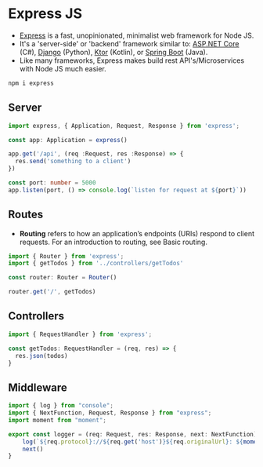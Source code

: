 # Express JS
 - [Express](https://expressjs.com/) is a fast, unopinionated, minimalist web framework for Node JS.
 - It's a 'server-side' or 'backend' framework similar to: [ASP.NET Core](https://dotnet.microsoft.com/en-us/apps/aspnet) (C#), [Django](https://www.djangoproject.com/) (Python), [Ktor](https://ktor.io/) (Kotlin), or [Spring Boot](https://spring.io/projects/spring-boot) (Java).
 - Like many frameworks, Express makes build rest API's/Microservices with Node JS much easier.
```bash
npm i express
```

## Server
```ts
import express, { Application, Request, Response } from 'express';

const app: Application = express()

app.get('/api', (req :Request, res :Response) => {
  res.send('something to a client')
})

const port: number = 5000
app.listen(port, () => console.log(`listen for request at ${port}`))
```

## Routes
 - **Routing** refers to how an application’s endpoints (URIs) respond to client requests. For an introduction to routing, see Basic routing.
```ts
import { Router } from 'express';
import { getTodos } from '../controllers/getTodos'

const router: Router = Router()

router.get('/', getTodos)
```

## Controllers
```ts
import { RequestHandler } from 'express';

const getTodos: RequestHandler = (req, res) => {
  res.json(todos)
}
```

## Middleware
```ts
import { log } from "console";
import { NextFunction, Request, Response } from "express";
import moment from "moment";

export const logger = (req: Request, res: Response, next: NextFunction) => {
    log(`${req.protocol}://${req.get('host')}${req.originalUrl}: ${moment().format()}`)
    next()
}
```